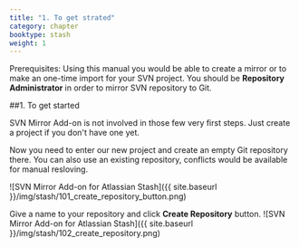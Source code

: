 ```yaml
---
title: "1. To get strated"
category: chapter
booktype: stash
weight: 1
---
```

Prerequisites: Using this manual you would be able to create a mirror or to make an one-time import for your SVN project. You should be **Repository Administrator** in order to mirror SVN repository to Git.

##1. To get started

SVN Mirror Add-on is not involved in those few very first steps. Just create a project if you don't have one yet.

Now you need to enter our new project and create an empty Git repository there.
You can also use an existing repository, conflicts would be available for manual resloving.

![SVN Mirror Add-on for Atlassian Stash]({{ site.baseurl }}/img/stash/101_create_repository_button.png)

Give a name to your repository and click **Create Repository** button.
![SVN Mirror Add-on for Atlassian Stash]({{ site.baseurl }}/img/stash/102_create_repository.png)

[](#up)